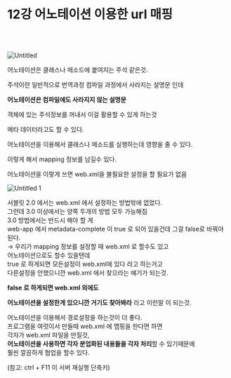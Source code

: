 
# 12강 어노테이션 이용한  url 매핑
<br><br>

  
    
  
![Untitled](https://user-images.githubusercontent.com/89206108/162579141-9519af7e-99eb-4aca-ab93-e3530c1113ba.png)  
  
  
어노테이션은 클래스나 메소드에 붙여지는 주석 같은것.

주석이란 일반적으로 번역과정 컴파일 과정에서 사라지는 설명문 인데

**어노테이션은 컴파일에도 사라지지 않는 설명문**

객체에 있는 주석정보를 꺼내서 이걸 활용할 수 있게 하는것

메타 데이터라고도 할 수 있다.

어노테이션을 이용해서 클래스나 메소드를 실행하는데 영향을 줄 수 있다.

이렇게 해서 mapping 정보를 남길수 있다.

어노테이션을 이렇게 쓰면 web.xml을 불필요한 설정을 할 필요가 없음  
  
  
  

![Untitled 1](https://user-images.githubusercontent.com/89206108/162579144-e515965c-8d66-4b1f-b9c7-9a0721fe78bd.png)  
  



서블릿 2.0 에서는 web.xml 에서 설정하는 방법밖에  없었다.  
그런데 3.0 이상에서는 양쪽 두개의 방법 모두 가능해짐  
3.0 방법에서는 반드시  해야 할 게  
web-app 에서 metadata-complete 이  true 로 되어 있을건데 그걸 false로 바꿔야된다.  
→ 우리가 mapping 정보를 설정할 때 web.xml 로 할수도 있고  
어노테이션으로도 할수 있을텐데  
true 로 하게되면 모든설정이 web.xml에 있다 라고 하는거고  
다른설정을 안했으니깐 web.xml 에서 찾으라는 얘기가 되는것.  
  
**false 로 하게되면 web.xml 외에도**  

**어노테이션을 설정한게 있으니깐 거기도 찾아봐라** 라고 이런말 이 되는것.  



어노테이션을 이용해서 경로설정을 하는것이 더 좋다.  
프로그램을 여럿이서 만들때 web.xml 에 맵핑을 한다면 하면  
각자가 web.xml 파일을 만질것,  
**어노테이션을 사용하면 각자 분업화된 내용들을 각자 처리**할 수 있기때문에  
훨씬 깔끔하게 협업을 할수 있다.  
    
(참고: ctrl + F11 이 서버 재실행 단축키)  
